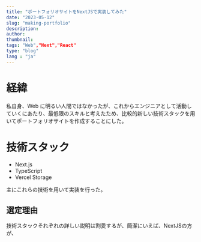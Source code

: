 ```yaml
---
title: "ポートフォリオサイトをNextJSで実装してみた"
date: "2023-05-12"
slug: "making-portfolio"
description:
author:
thumbnail:
tags: "Web","Next","React"
type: "blog"
lang : "ja"
---
```


# 経緯

私自身、Web に明るい人間ではなかったが、これからエンジニアとして活動していくにあたり、最低限のスキルと考えたため、比較的新しい技術スタックを用いてポートフォリオサイトを作成することにした。

# 技術スタック
- Next.js
- TypeScript
- Vercel Storage

主にこれらの技術を用いて実装を行った。

## 選定理由
技術スタックそれぞれの詳しい説明は割愛するが、簡潔にいえば、NextJSの方が、


